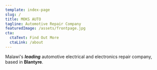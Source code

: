 ```yaml
---
template: index-page
slug: /
title: MOKS AUTO
tagline: Automotive Repair Company
featuredImage: /assets/frontpage.jpg
cta:
  ctaText: Find Out More
  ctaLink: /about
---
```

Malawi's ***leading*** automotive electrical and electronics repair company, based in **Blantyre**.
